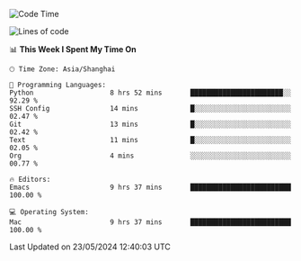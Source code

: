 <!--START_SECTION:waka-->
![Code Time](http://img.shields.io/badge/Code%20Time-1%2C968%20hrs%2024%20mins-blue)

![Lines of code](https://img.shields.io/badge/From%20Hello%20World%20I%27ve%20Written-308.0%20thousand%20lines%20of%20code-blue)

📊 **This Week I Spent My Time On** 

```text
🕑︎ Time Zone: Asia/Shanghai

💬 Programming Languages: 
Python                   8 hrs 52 mins       ███████████████████████░░   92.29 % 
SSH Config               14 mins             █░░░░░░░░░░░░░░░░░░░░░░░░   02.47 % 
Git                      13 mins             █░░░░░░░░░░░░░░░░░░░░░░░░   02.42 % 
Text                     11 mins             █░░░░░░░░░░░░░░░░░░░░░░░░   02.05 % 
Org                      4 mins              ░░░░░░░░░░░░░░░░░░░░░░░░░   00.77 % 

🔥 Editors: 
Emacs                    9 hrs 37 mins       █████████████████████████   100.00 % 

💻 Operating System: 
Mac                      9 hrs 37 mins       █████████████████████████   100.00 % 
```


 Last Updated on 23/05/2024 12:40:03 UTC
<!--END_SECTION:waka-->
